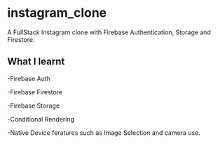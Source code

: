 # instagram_clone

A FullStack Instagram clone with Firebase Authentication, Storage and Firestore.

## What I learnt

-Firebase Auth

-Firebase Firestore

-Firebase Storage

-Conditional Rendering

-Native Device feratures such as Image Selection and camera use.
